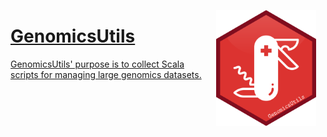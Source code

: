 <a href={https://github.com/Hardy-Lab-Statistical-Genetics/GenomicsUtils}><img src="./assets/GenomicsUtils.svg" alt="HLSGUtils logo" align="right" width="160" style="padding: 0 15px; float: right;"/>

# GenomicsUtils
  
GenomicsUtils' purpose is to collect Scala scripts for managing large genomics datasets.
